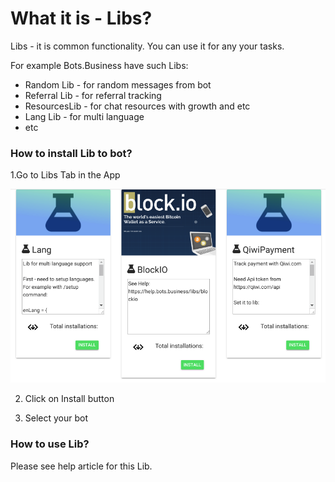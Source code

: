 # What it is - Libs?

Libs - it is common functionality. You can use it for any your tasks.

For example Bots.Business have such Libs:

* Random Lib - for random messages from bot
* Referral Lib - for referral tracking
* ResourcesLib - for chat resources with growth and etc
* Lang Lib - for multi language
* etc

### How to install Lib to bot?

1.Go to Libs Tab in the App

![](../.gitbook/assets/image%20%2819%29.png)

2. Click on Install button

3. Select your bot

### How to use Lib?

Please see help article for this Lib.

 

